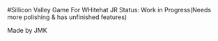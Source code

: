 #Sillicon Valley Game For WHitehat JR
Status: Work in Progress(Needs more polishing & has unfinished features)

Made by JMK

